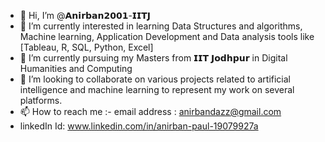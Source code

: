 - 👋 Hi, I’m @𝗔𝗻𝗶𝗿𝗯𝗮𝗻𝟮𝟬𝟬𝟭-𝗜𝗜𝗧𝗝
- 👀 I’m  currently interested in learning Data Structures and algorithms, Machine learning, Application Development and Data analysis tools like [Tableau, R, SQL, Python, Excel]
- 🌱 I’m currently pursuing my Masters from 𝗜𝗜𝗧 𝗝𝗼𝗱𝗵𝗽𝘂𝗿 in Digital Humanities and Computing
- 💞️ I’m looking to collaborate on various projects related to artificial intelligence and machine learning to represent my work on several platforms.
- 📫 How to reach me :- email address : anirbandazz@gmail.com
- linkedIn Id: www.linkedin.com/in/anirban-paul-19079927a


<!---
Anirban2001-IITJ/Anirban2001-IITJ is a ✨ special ✨ repository because its `README.md` (this file) appears on your GitHub profile.
You can click the Preview link to take a look at your changes.
--->
